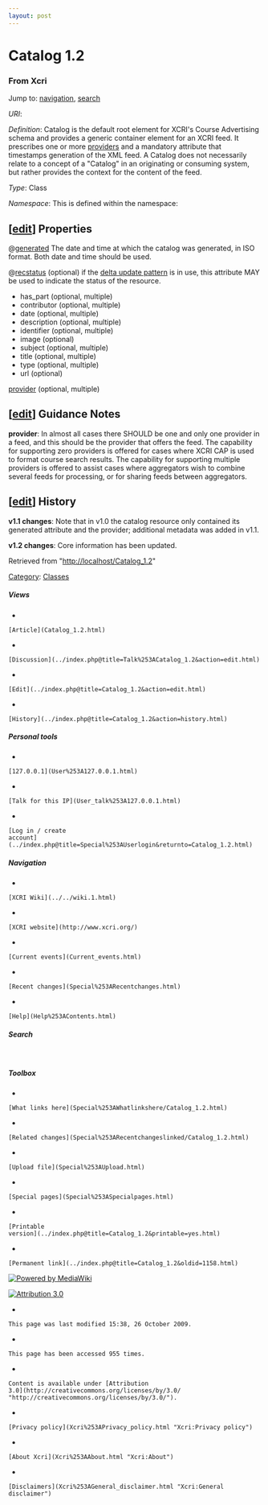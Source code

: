 ```yaml
---
layout: post
---
```








Catalog 1.2 
===========













### From Xcri 







Jump to: [navigation](Catalog_1.2.html#column-one),
[search](Catalog_1.2.html#searchInput)



*URI*: 

*Definition*: Catalog is the default root element for XCRI's Course
Advertising schema and provides a generic container element for an XCRI
feed. It prescribes one or more [providers](Provider.html "Provider")
and a mandatory attribute that timestamps generation of the XML feed. A
Catalog does not necessarily relate to a concept of a "Catalog" in an
originating or consuming system, but rather provides the context for the
content of the feed.

*Type*: Class

*Namespace*: This is defined within the namespace:



\[[edit](../index.php@title=Catalog_1.2&action=edit&section=1.html "Edit section: Properties")\] Properties
-----------------------------------------------------------------------------------------------------------------------------------------------------------------------------

@[generated](Generated.html "Generated") The date and time at which the
catalog was generated, in ISO format. Both date and time should be used.

@[recstatus](Recstatus.html "Recstatus") (optional) if the [delta update
pattern](Delta_update_pattern.html "Delta update pattern") is in use,
this attribute MAY be used to indicate the status of the resource.

-   has\_part (optional, multiple)
-   contributor (optional, multiple)
-   date (optional, multiple)
-   description (optional, multiple)
-   identifier (optional, multiple)
-   image (optional)
-   subject (optional, multiple)
-   title (optional, multiple)
-   type (optional, multiple)
-   url (optional)

[provider](Provider_1.2.html "Provider 1.2") (optional, multiple)


\[[edit](../index.php@title=Catalog_1.2&action=edit&section=2.html "Edit section: Guidance Notes")\] Guidance Notes
-------------------------------------------------------------------------------------------------------------------------------------------------------------------------------------

**provider**: In almost all cases there SHOULD be one and only one
provider in a feed, and this should be the provider that offers the
feed. The capability for supporting zero providers is offered for cases
where XCRI CAP is used to format course search results. The capability
for supporting multiple providers is offered to assist cases where
aggregators wish to combine several feeds for processing, or for sharing
feeds between aggregators.


\[[edit](../index.php@title=Catalog_1.2&action=edit&section=3.html "Edit section: History")\] History
-----------------------------------------------------------------------------------------------------------------------------------------------------------------------

**v1.1 changes**: Note that in v1.0 the catalog resource only contained
its generated attribute and the provider; additional metadata was added
in v1.1.

**v1.2 changes**: Core information has been updated.



Retrieved from
"[http://localhost/Catalog\_1.2](Catalog_1.2.html)"





[Category](Special%253ACategories.html "Special:Categories"): [Classes](Category%253AClasses.html "Category:Classes")

















##### Views



-   

    

    [Article](Catalog_1.2.html)
-   

    

    [Discussion](../index.php@title=Talk%253ACatalog_1.2&action=edit.html)
-   

    

    [Edit](../index.php@title=Catalog_1.2&action=edit.html)
-   

    

    [History](../index.php@title=Catalog_1.2&action=history.html)







##### Personal tools



-   

    

    [127.0.0.1](User%253A127.0.0.1.html)
-   

    

    [Talk for this IP](User_talk%253A127.0.0.1.html)
-   

    

    [Log in / create
    account](../index.php@title=Special%253AUserlogin&returnto=Catalog_1.2.html)











[](../../wiki.1.html "XCRI Wiki")





##### Navigation



-   

    

    [XCRI Wiki](../../wiki.1.html)
-   

    

    [XCRI website](http://www.xcri.org/)
-   

    

    [Current events](Current_events.html)
-   

    

    [Recent changes](Special%253ARecentchanges.html)
-   

    

    [Help](Help%253AContents.html)







##### Search





 









##### Toolbox



-   

    

    [What links here](Special%253AWhatlinkshere/Catalog_1.2.html)
-   

    

    [Related changes](Special%253ARecentchangeslinked/Catalog_1.2.html)
-   

    

    [Upload file](Special%253AUpload.html)
-   

    

    [Special pages](Special%253ASpecialpages.html)
-   

    

    [Printable
    version](../index.php@title=Catalog_1.2&printable=yes.html)
-   

    

    [Permanent link](../index.php@title=Catalog_1.2&oldid=1158.html)















[![Powered by
MediaWiki](../skins/common/images/poweredby_mediawiki_88x31.png)](http://www.mediawiki.org/)





[![Attribution 3.0
](http://i.creativecommons.org/l/by/3.0/88x31.png)](http://creativecommons.org/licenses/by/3.0/)



-   

    

    This page was last modified 15:38, 26 October 2009.
-   

    

    This page has been accessed 955 times.
-   

    

    Content is available under [Attribution
    3.0](http://creativecommons.org/licenses/by/3.0/ "http://creativecommons.org/licenses/by/3.0/").
-   

    

    [Privacy policy](Xcri%253APrivacy_policy.html "Xcri:Privacy policy")
-   

    

    [About Xcri](Xcri%253AAbout.html "Xcri:About")
-   

    

    [Disclaimers](Xcri%253AGeneral_disclaimer.html "Xcri:General disclaimer")




